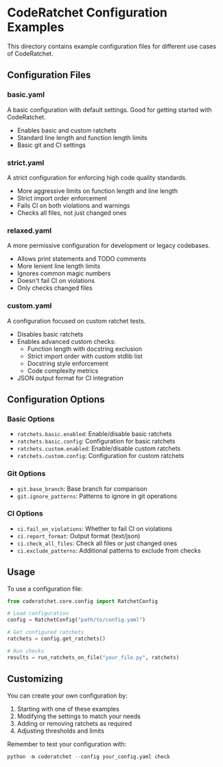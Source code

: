 # CodeRatchet Configuration Examples

This directory contains example configuration files for different use cases of CodeRatchet.

## Configuration Files

### basic.yaml
A basic configuration with default settings. Good for getting started with CodeRatchet.
- Enables basic and custom ratchets
- Standard line length and function length limits
- Basic git and CI settings

### strict.yaml
A strict configuration for enforcing high code quality standards.
- More aggressive limits on function length and line length
- Strict import order enforcement
- Fails CI on both violations and warnings
- Checks all files, not just changed ones

### relaxed.yaml
A more permissive configuration for development or legacy codebases.
- Allows print statements and TODO comments
- More lenient line length limits
- Ignores common magic numbers
- Doesn't fail CI on violations
- Only checks changed files

### custom.yaml
A configuration focused on custom ratchet tests.
- Disables basic ratchets
- Enables advanced custom checks:
  - Function length with docstring exclusion
  - Strict import order with custom stdlib list
  - Docstring style enforcement
  - Code complexity metrics
- JSON output format for CI integration

## Configuration Options

### Basic Options
- `ratchets.basic.enabled`: Enable/disable basic ratchets
- `ratchets.basic.config`: Configuration for basic ratchets
- `ratchets.custom.enabled`: Enable/disable custom ratchets
- `ratchets.custom.config`: Configuration for custom ratchets

### Git Options
- `git.base_branch`: Base branch for comparison
- `git.ignore_patterns`: Patterns to ignore in git operations

### CI Options
- `ci.fail_on_violations`: Whether to fail CI on violations
- `ci.report_format`: Output format (text/json)
- `ci.check_all_files`: Check all files or just changed ones
- `ci.exclude_patterns`: Additional patterns to exclude from checks

## Usage

To use a configuration file:

```python
from coderatchet.core.config import RatchetConfig

# Load configuration
config = RatchetConfig("path/to/config.yaml")

# Get configured ratchets
ratchets = config.get_ratchets()

# Run checks
results = run_ratchets_on_file("your_file.py", ratchets)
```

## Customizing

You can create your own configuration by:
1. Starting with one of these examples
2. Modifying the settings to match your needs
3. Adding or removing ratchets as required
4. Adjusting thresholds and limits

Remember to test your configuration with:
```python
python -m coderatchet --config your_config.yaml check
``` 